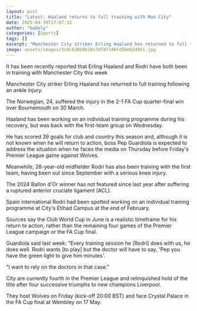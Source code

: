 ```yaml
---
layout: post
title: "Latest: Haaland returns to full training with Man City"
date: 2025-04-30T17:07:12
author: "badely"
categories: [Sports]
tags: []
excerpt: "Manchester City striker Erling Haaland has returned to full training following an ankle injury suffered at the end of March."
image: assets/images/3c8c628b9b18c7df8f146fd58e62d951.jpg
---
```


It has been recently reported that Erling Haaland and Rodri have both been in training with Manchester City this week

Manchester City striker Erling Haaland has returned to full training following an ankle injury.

The Norwegian, 24, suffered the injury in the 2-1 FA Cup quarter-final win over Bournemouth on 30 March.

Haaland has been working on an individual training programme during his recovery, but was back with the first-team group on Wednesday.

He has scored 39 goals for club and country this season and, although it is not known when he will return to action, boss Pep Guardiola is expected to address the situation when he faces the media on Thursday before Friday's Premier League game against Wolves.

Meanwhile, 28-year-old midfielder Rodri has also been training with the first team, having been out since September with a serious knee injury.

The 2024 Ballon d'Or winner has not featured since last year after suffering a ruptured anterior cruciate ligament (ACL).

Spain international Rodri had been spotted working on an individual training programme at City's Etihad Campus at the end of February.

Sources say the Club World Cup in June is a realistic timeframe for his return to action, rather than the remaining four games of the Premier League campaign or the FA Cup final.

Guardiola said last week: "Every training session he [Rodri] does with us, he does well. Rodri wants [to play] but the doctor will have to say, 'Pep you have the green light to give him minutes'.

"I want to rely on the doctors in that case."

City are currently fourth in the Premier League and relinquished hold of the title after four successive triumphs to new champions Liverpool.

They host Wolves on Friday (kick-off 20:00 BST) and face Crystal Palace in the FA Cup final at Wembley on 17 May.

